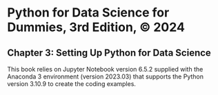 # Python for Data Science for Dummies, 3rd Edition, © 2024

## Chapter 3: Setting Up Python for Data Science

This book relies on Jupyter Notebook version 6.5.2 supplied with the Anaconda 3 environment (version 2023.03) that supports the Python version 3.10.9 to create the coding examples.